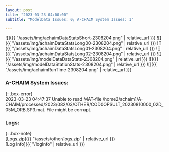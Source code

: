 ```yaml
---
layout: post
title: "2023-03-23 04:00:00"
subtitle: "ModelData Issues: 0; A-CHAIM System Issues: 1"

---
```


![]({{ "/assets/img/achaimDataStatsShort-2308204.png" | relative_url }})
![]({{ "/assets/img/achaimDataStatsLong00-2308204.png" | relative_url }})
![]({{ "/assets/img/achaimDataStatsLong01-2308204.png" | relative_url }})
![]({{ "/assets/img/achaimDataStatsLong02-2308204.png" | relative_url }})
![]({{ "/assets/img/modelDataDataStats-2308204.png" | relative_url }})
![]({{ "/assets/img/modelDataStationStats-2308204.png" | relative_url }})
![]({{ "/assets/img/achaimRunTime-2308204.png" | relative_url }})



### A-CHAIM System Issues:  
  
{: .box-error}  
2023-03-23 04:47:37 Unable to read MAT-file /home2/achaim1/A-CHAIM/processed/2023/082/03/OTHER/COD0OPSULT_20230810000_02D_05M_ORB.SP3.mat. File might be corrupt.  

### Logs:  
  
{: .box-note}  
[Logs.zip]({{ "/assets/other/logs.zip" | relative_url }})  
[Log Info]({{ "/logInfo" | relative_url }})  
